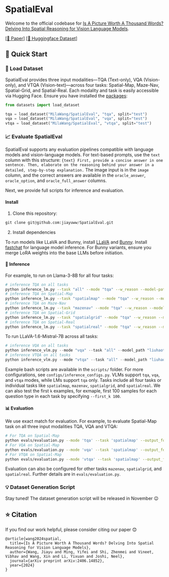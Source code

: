 # SpatialEval

Welcome to the official codebase for [Is A Picture Worth A Thousand Words? Delving Into Spatial Reasoning for Vision Language Models](https://arxiv.org/abs/2406.14852). 

[[📖 Paper](https://arxiv.org/pdf/2406.14852)] [[🤗 Huggingface Dataset](https://huggingface.co/datasets/MilaWang/SpatialEval)]


## 🚀 Quick Start



### 📍 Load Dataset

SpatialEval provides three input modalities—TQA (Text-only), VQA (Vision-only), and VTQA (Vision-text)—across four tasks: Spatial-Map, Maze-Nav, Spatial-Grid, and Spatial-Real. Each modality and task is easily accessible via Hugging Face. Ensure you have installed the [packages](https://huggingface.co/docs/datasets/en/quickstart):

```python
from datasets import load_dataset

tqa = load_dataset("MilaWang/SpatialEval", "tqa", split="test")
vqa = load_dataset("MilaWang/SpatialEval", "vqa", split="test")
vtqa = load_dataset("MilaWang/SpatialEval", "vtqa", split="test")
```


### 📈 Evaluate SpatialEval

SpatialEval supports any evaluation pipelines compatible with language models and vision-language models. For text-based prompts, use the `text` column with this structure:
`{text} First, provide a concise answer in one sentence. Then, elaborate on the reasoning behind your answer in a detailed, step-by-step explanation.` The image input is in the `image` column, and the correct answers are available in the `oracle_answer`, `oracle_option`, and `oracle_full_answer` columns.

Next, we provide full scripts for inference and evaluation.

#### Install

1. Clone this repository:

```python
git clone git@github.com:jiayuww/SpatialEval.git
```

2. Install dependencies

To run models like LLaVA and Bunny, install [LLaVA](https://github.com/haotian-liu/LLaVA) and [Bunny](https://github.com/BAAI-DCAI/Bunny). Install [fastchat](https://github.com/lm-sys/FastChat) for language model inference.
For Bunny variants, ensure you merge LoRA weights into the base LLMs before initiation.

#### 💬 Inference

For example, to run on Llama-3-8B for all four tasks:

```bash
# inference TQA on all tasks
python inference_lm.py --task "all" --mode "tqa" --w_reason --model-path "meta-llama/Meta-Llama-3-8B-Instruct" --output_folder outputs --temperature 0.2 --top_p 0.9 --repetition_penalty 1.0 --max_new_tokens 512 --device "cuda"
# inference TQA on Spatial-Map
python inference_lm.py --task "spatialmap" --mode "tqa" --w_reason --model-path "meta-llama/Meta-Llama-3-8B-Instruct" --output_folder outputs --temperature 0.2 --top_p 0.9 --repetition_penalty 1.0 --max_new_tokens 512 --device "cuda"
# inference TQA on Maze-Nav
python inference_lm.py --task "mazenav" --mode "tqa" --w_reason --model-path "meta-llama/Meta-Llama-3-8B-Instruct" --output_folder outputs --temperature 0.2 --top_p 0.9 --repetition_penalty 1.0 --max_new_tokens 512 --device "cuda"
# inference TQA on Spatial-Grid
python inference_lm.py --task "spatialgrid" --mode "tqa" --w_reason --model-path "meta-llama/Meta-Llama-3-8B-Instruct" --output_folder outputs --temperature 0.2 --top_p 0.9 --repetition_penalty 1.0 --max_new_tokens 512 --device "cuda"
# inference TQA on Spatial-Real
python inference_lm.py --task "spatialreal" --mode "tqa" --w_reason --model-path "meta-llama/Meta-Llama-3-8B-Instruct" --output_folder outputs --temperature 0.2 --top_p 0.9 --repetition_penalty 1.0 --max_new_tokens 512 --device "cuda"
```

To run LLaVA-1.6-Mistral-7B across all tasks:

```python
# inference VQA on all tasks
python inference_vlm.py --mode "vqa" --task "all" --model_path "liuhaotian/llava-v1.6-mistral-7b" --w_reason --temperature 0.2 --top_p 0.9 --repetition_penalty 1.0 --max_new_tokens 512 --device "cuda"
# inference VTQA on all tasks
python inference_vlm.py --mode "vtqa" --task "all" --model_path "liuhaotian/llava-v1.6-mistral-7b" --w_reason --temperature 0.2 --top_p 0.9 --repetition_penalty 1.0 --max_new_tokens 512 --device "cuda"
```

Example bash scripts are available in the `scripts/` folder. For more configurations, see `configs/inference_configs.py`. VLMs support `tqa`, `vqa`, and `vtqa` modes, while LMs support `tqa` only. Tasks include all four tasks or individual tasks like `spatialmap`, `mazenav`, `spatialgrid`, and `spatialreal`.
We can also test the first `k` examples, for exmaple, first 100 samples for each question type in each task by specifying `--first_k 100`.

#### 📊 Evaluation

We use exact match for evaluation. For example, to evaluate Spatial-Map task on all three input modalities TQA, VQA and VTQA:

```bash
# For TQA on Spatial-Map
python evals/evaluation.py --mode 'tqa' --task 'spatialmap' --output_folder 'outputs/' --dataset_id 'MilaWang/SpatialEval' --eval_summary_dir 'eval_summary'
# For VQA on Spatial-Map
python evals/evaluation.py --mode 'vqa' --task 'spatialmap' --output_folder 'outputs/' --dataset_id 'MilaWang/SpatialEval' --eval_summary_dir 'eval_summary'
# For VTQA on Spatial-Map
python evals/evaluation.py --mode 'vtqa' --task 'spatialmap' --output_folder 'outputs/' --dataset_id 'MilaWang/SpatialEval' --eval_summary_dir 'eval_summary'
```

Evaluation can also be configured for other tasks `mazenav`, `spatialgrid`, and `spatialreal`. Further details are in `evals/evaluation.py`.

### 💡 Dataset Generation Script

Stay tuned! The dataset generation script will be released in November 😉

## ⭐ Citation

If you find our work helpful, please consider citing our paper 😊

```
@article{wang2024spatial,
  title={Is A Picture Worth A Thousand Words? Delving Into Spatial Reasoning for Vision Language Models},
  author={Wang, Jiayu and Ming, Yifei and Shi, Zhenmei and Vineet, Vibhav and Wang, Xin and Li, Yixuan and Joshi, Neel},
  journal={arXiv preprint arXiv:2406.14852},
  year={2024}
}
```